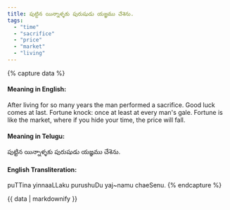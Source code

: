 ```yaml
---
title: పుట్టిన యిన్నాళ్ళకు పురుషుడు యజ్ఞము చేశెను.
tags:
  - "time"
  - "sacrifice"
  - "price"
  - "market"
  - "living"
---
```


{% capture data %}
#### Meaning in English:
After living for so many years the man performed a sacrifice.
Good luck comes at last.
Fortune knock: once at least at every man's gale.
Fortune is like the market, where if you hide your time, the price will fall.

#### Meaning in Telugu:
పుట్టిన యిన్నాళ్ళకు పురుషుడు యజ్ఞము చేశెను.

#### English Transliteration:
puTTina yinnaaLLaku purushuDu yaj~namu chaeSenu.
{% endcapture %}

{{ data | markdownify }}

